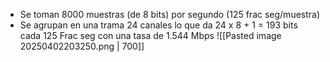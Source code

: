 
- Se toman 8000 muestras (de 8 bits) por segundo (125 frac seg/muestra)
- Se agrupan en una trama 24 canales lo que da 24 x 8 + 1 = 193 bits cada 125 Frac seg con una tasa de 1.544 Mbps
![[Pasted image 20250402203250.png | 700]]